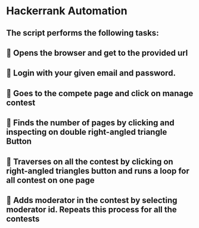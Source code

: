 # Hackerrank Automation 
## The script performs the following tasks:
## 🚨  Opens the browser and get to the provided url
## 🚨  Login with your given email and password.
## 🚨  Goes to the compete page and click on manage contest
## 🚨  Finds the number of pages by clicking and inspecting on double right-angled triangle Button
## 🚨  Traverses on all the contest by clicking on right-angled triangles button and runs a loop for all contest on one page
## 🚨  Adds moderator in the contest by selecting moderator id. Repeats this process for all the contests
 
